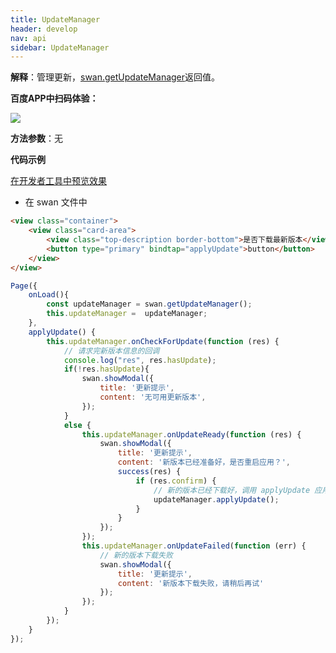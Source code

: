 ```yaml
---
title: UpdateManager
header: develop
nav: api
sidebar: UpdateManager
---
```






**解释**：管理更新，[swan.getUpdateManager](https://smartprogram.baidu.com/docs/develop/api/get/)返回值。

**百度APP中扫码体验：**

<img src="https://b.bdstatic.com/miniapp/assets/images/doc_demo/pages_getUpdateManager.png"  class="demo-qrcode-image" />

**方法参数**：无

**代码示例**

<a href="swanide://fragment/a215f5f8430d830160fc485621797da81575376239973" title="在开发者工具中预览效果" target="_self">在开发者工具中预览效果</a>

* 在 swan 文件中

```html
<view class="container">
    <view class="card-area">
        <view class="top-description border-bottom">是否下载最新版本</view>
        <button type="primary" bindtap="applyUpdate">button</button>   
    </view>
</view>
```


```js
Page({
    onLoad(){
        const updateManager = swan.getUpdateManager();
        this.updateManager =  updateManager;
    },
    applyUpdate() {
        this.updateManager.onCheckForUpdate(function (res) {
            // 请求完新版本信息的回调
            console.log("res", res.hasUpdate);
            if(!res.hasUpdate){
                swan.showModal({
                    title: '更新提示',
                    content: '无可用更新版本',
                });
            }
            else {
                this.updateManager.onUpdateReady(function (res) {  
                    swan.showModal({
                        title: '更新提示',
                        content: '新版本已经准备好，是否重启应用？',
                        success(res) {
                            if (res.confirm) {
                                // 新的版本已经下载好，调用 applyUpdate 应用新版本并重启
                                updateManager.applyUpdate();
                            }
                        }
                    });
                });
                this.updateManager.onUpdateFailed(function (err) {
                    // 新的版本下载失败
                    swan.showModal({
                        title: '更新提示',
                        content: '新版本下载失败，请稍后再试'
                    });
                });
            }
        }); 
    }
});
```
